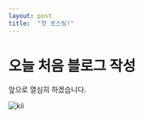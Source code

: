```yaml
---
layout: post
title:  "첫 포스팅!"
---
```


# 오늘 처음 블로그 작성

앞으로 열심히 하겠습니다.

![kii](D:\Blog\jeha0101.github.io\images\2024-01-09-first\kii.jpg)
